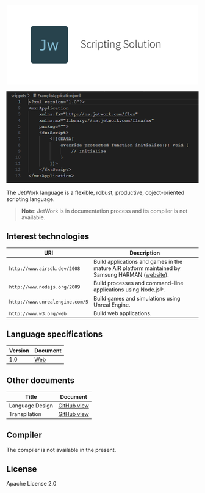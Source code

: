 <p align="center">
  <img src="./assets/logo.png" width="500">
</p>

<p align="center">
  <img src="./snippets/ExampleApplication.png" width="627">
</p>

The JetWork language is a flexible, robust, productive, object-oriented scripting language.

> **Note**: JetWork is in documentation process and its compiler is not available.

## Interest technologies

| URI | Description |
| --- | ----------- |
| `http://www.airsdk.dev/2008` | Build applications and games in the mature AIR platform maintained by Samsung HARMAN ([website](https://airsdk.dev)). |
| `http://www.nodejs.org/2009` | Build processes and command-line applications using Node.js®. |
| `http://www.unrealengine.com/5` | Build games and simulations using Unreal Engine. |
| `http://www.w3.org/web` | Build web applications. |

## Language specifications

| Version | Document |
| ------- | -------- |
| 1.0     | [Web](https://jetwork-lang.github.io/lang/spec/1.0/live) |

## Other documents

| Title | Document |
| ----- | -------- |
| Language Design | [GitHub view](design/design.md) |
| Transpilation | [GitHub view](design/transpilation.md) |

## Compiler

The compiler is not available in the present.

## License

Apache License 2.0